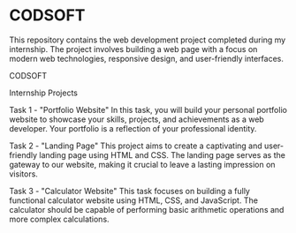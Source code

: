 # CODSOFT
This repository contains the web development project completed during my internship. The project involves building a web page with a focus on modern web technologies, responsive design, and user-friendly interfaces.

CODSOFT

Internship Projects

Task 1 - "Portfolio Website"
In this task, you will build your personal portfolio website to showcase your skills, projects, and achievements as a web developer. Your portfolio is a reflection of your professional identity.

Task 2 - "Landing Page"
This project aims to create a captivating and user-friendly landing page using HTML and CSS. The landing page serves as the gateway to our website, making it crucial to leave a lasting impression on visitors. 

Task 3 - "Calculator Website"
This task focuses on building a fully functional calculator website using HTML, CSS, and JavaScript. The calculator should be capable of performing basic arithmetic operations and more complex calculations.
